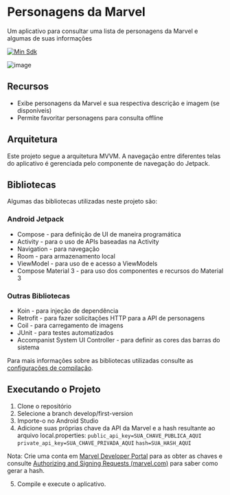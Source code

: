 # Personagens da Marvel

Um aplicativo para consultar uma lista de personagens da Marvel e algumas de suas informações

[![Min Sdk](https://img.shields.io/badge/minSdk-21-green.svg)](https://developer.android.com/about/versions/android-5.0)

![image](https://github.com/italocw/marvel-characters/assets/20100533/df18b87f-c18e-4a67-859d-09de25999e57)


## Recursos

- Exibe personagens da Marvel e sua respectiva descrição e imagem (se disponíveis)
- Permite favoritar personagens para consulta offline 


## Arquitetura

Este projeto segue a arquitetura MVVM. A navegação entre diferentes telas do aplicativo é gerenciada pelo componente de navegação do Jetpack.

## Bibliotecas

Algumas das bibliotecas utilizadas neste projeto são:

### Android Jetpack
- Compose - para definição de UI de maneira programática
- Activity - para o uso de APIs baseadas na Activity
- Navigation  - para navegação
- Room - para armazenamento local
- ViewModel - para uso de e acesso a ViewModels
- Compose Material 3 - para uso dos componentes e recursos do Material 3

### Outras Bibliotecas
- Koin - para injeção de dependência
- Retrofit - para fazer solicitações HTTP para a API de personagens
- Coil - para carregamento de imagens
- JUnit - para testes automatizados
- Accompanist System UI Controller  - para definir as cores das barras do sistema

Para mais informações sobre as bibliotecas utilizadas consulte as [configurações de compilação](https://github.com/italocw/marvel-characters/blob/develop/first-version/app/build.gradle).

## Executando o Projeto

1. Clone o repositório
2. Selecione a branch develop/first-version
3. Importe-o no Android Studio
4. Adicione suas próprias chave da API da Marvel e a hash resultante ao arquivo local.properties:
   `public_api_key=SUA_CHAVE_PUBLICA_AQUI`
   `private_api_key=SUA_CHAVE_PRIVADA_AQUI`
   `hash=SUA_HASH_AQUI` 

  Nota: Crie uma conta em [Marvel Developer Portal](https://developer.marvel.com/) para as obter as chaves e consulte [Authorizing and Signing Requests (marvel.com)](https://developer.marvel.com/documentation/authorization) para saber como gerar a hash. 

5. Compile e execute o aplicativo.
